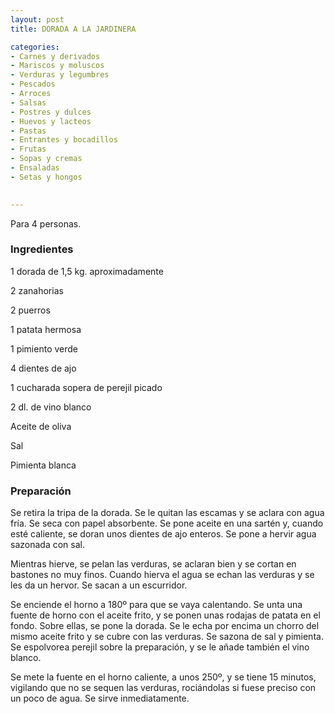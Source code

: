 ```yaml
---
layout: post
title: DORADA A LA JARDINERA

categories:
- Carnes y derivados
- Mariscos y moluscos
- Verduras y legumbres
- Pescados
- Arroces
- Salsas
- Postres y dulces
- Huevos y lacteos
- Pastas
- Entrantes y bocadillos
- Frutas
- Sopas y cremas
- Ensaladas
- Setas y hongos
 

---
```

Para 4 personas.

<h3>Ingredientes</h3>

1 dorada de 1,5 kg. aproximadamente

2 zanahorias

2 puerros

1 patata hermosa

1 pimiento verde

4 dientes de ajo

1 cucharada sopera de perejil picado

2 dl. de vino blanco

Aceite de oliva

Sal

Pimienta blanca

<h3>Preparación</h3>

Se retira la tripa de la dorada. Se le quitan las escamas y se aclara con agua fría. Se seca con papel absorbente. Se pone aceite en una sartén y, cuando esté caliente, se doran unos dientes de ajo enteros. Se pone a hervir agua sazonada con sal.

Mientras hierve, se pelan las verduras, se aclaran bien y se cortan en bastones no muy finos. Cuando hierva el agua se echan las verduras y se les da un hervor. Se sacan a un escurridor.

Se enciende el horno a 180&ordm; para que se vaya calentando. Se unta una fuente de horno con el aceite frito, y se ponen unas rodajas de patata en el fondo. Sobre ellas, se pone la dorada. Se le echa por encima un chorro del mismo aceite frito y se cubre con las verduras. Se sazona de sal y pimienta. Se espolvorea perejil sobre la preparación, y se le añade también el vino blanco.

Se mete la fuente en el horno caliente, a unos 250&ordm;, y se tiene 15 minutos, vigilando que no se sequen las verduras, rociándolas si fuese preciso con un poco de agua. Se sirve inmediatamente.

